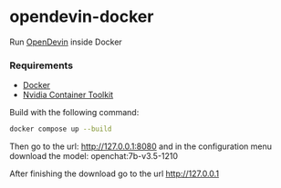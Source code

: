 # opendevin-docker
Run [OpenDevin](https://github.com/OpenDevin/OpenDevin) inside Docker

### Requirements

* [Docker](https://docs.docker.com/engine/install/)
* [Nvidia Container Toolkit](https://docs.nvidia.com/datacenter/cloud-native/container-toolkit/latest/install-guide.html)

Build with the following command:

```bash
docker compose up --build
```

Then go to the url: http://127.0.0.1:8080 and in the configuration menu download the model: openchat:7b-v3.5-1210

After finishing the download go to the url http://127.0.0.1
